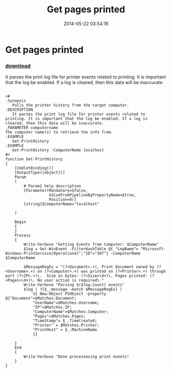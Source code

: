 ﻿---
pid:            5179
poster:         KevMar
title:          Get pages printed
date:           2014-05-22 03:54:16
format:         posh
parent:         0
parent:         0

---

# Get pages printed

### [download](5179.ps1)

It parses the print log file for printer events related to printing. It is important that the log be enabled. If a log is cleared, then this data will be inaccurate.

```posh

<#
.Synopsis
   Pulls the printer history from the target computer.
.DESCRIPTION
   It parses the print log file for printer events related to printing. It is important that the log be enabled. If a log is cleared, then this data will be inaccurate.
.PARAMETER computername
The computer name(s) to retrieve the info from.
.EXAMPLE
   Get-PrintHistory
.EXAMPLE
   Get-PrintHistory -ComputerName localhost
#>
function Get-PrintHistory
{
    [CmdletBinding()]
    [OutputType([object])]
    Param
    (
        # Param1 help description
        [Parameter(Mandatory=$false,
                   ValueFromPipelineByPropertyName=$true,
                   Position=0)]
        [string]$ComputerName="localhost"

    )

    Begin
    {
    }
    Process
    {
        Write-Verbose "Getting Events from Computer: $ComputerName"
        $log = Get-WinEvent -FilterHashTable @{ "LogName"= "Microsoft-Windows-PrintService/Operational";"ID"="307"} -ComputerName $ComputerName
      
        $MessageRegEx = "(?<Document>.+), Print Document owned by (?<Username>.+) on (?<Computer>.+) was printed on (?<Printer>.+) through port (?<IP>.+)\.  Size in bytes: (?<Size>\d+)\. Pages printed: (?<Pages>\d+)\. No user action is required\."
        Write-Verbose "Parsing $($log.Count) events"
        $log | ?{$_.message -match $MessageRegEx} | 
            %{ New-Object PSObject -property @{"Document"=$Matches.Document;
            "UserName"=$Matches.Username;
            "IP"=$Matches.IP;
            "ComputerName"=$Matches.Computer;
            "Pages"=$Matches.Pages;
            "TimeStamp"= $_.TimeCreated;
            "Printer" = $Matches.Printer;
            "PrintHost" = $_.MachineName
            }}

    }
    End
    {
        Write-Verbose "Done processesing print events"
    }
}
```
